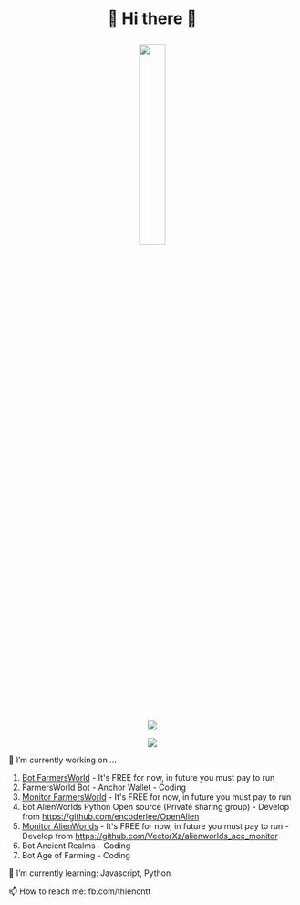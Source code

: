 <h1><p align="center"> 👋 Hi there 👋 </p></h1>
<p align="center">
 <img width="30%" src="https://avatars.githubusercontent.com/u/45612350">
</p>
  
<p align="center">
 <img src="https://github-readme-stats.vercel.app/api/top-langs/?username=thiencntt&layout=compact&theme=radical">
</p>
<p align="center">
  <img src="https://github-readme-stats.vercel.app/api?username=thiencntt&theme=radical"></p>
</p>

🔭 I’m currently working on ...
1. [Bot FarmersWorld](https://minewax.com/fw/) - It's FREE for now, in future you must pay to run
2. FarmersWorld Bot - Anchor Wallet - Coding
3. [Monitor FarmersWorld](https://fwmonitor.vercel.app) - It's FREE for now, in future you must pay to run
4. Bot AlienWorlds Python Open source (Private sharing group) - Develop from https://github.com/encoderlee/OpenAlien
5. [Monitor AlienWorlds](https://tlm.vercel.app) - It's FREE for now, in future you must pay to run - Develop from https://github.com/VectorXz/alienworlds_acc_monitor
6. Bot Ancient Realms - Coding
7. Bot Age of Farming - Coding

🌱 I’m currently learning: Javascript, Python

📫 How to reach me: fb.com/thiencntt

<!--
**thiencntt/thiencntt** is a ✨ _special_ ✨ repository because its `README.md` (this file) appears on your GitHub profile.

Here are some ideas to get you started:

- 🔭 I’m currently working on ...
- 🌱 I’m currently learning ...
- 👯 I’m looking to collaborate on ...
- 🤔 I’m looking for help with ...
- 💬 Ask me about ...
- 📫 How to reach me: ...
- 😄 Pronouns: ...
- ⚡ Fun fact: ...
-->

